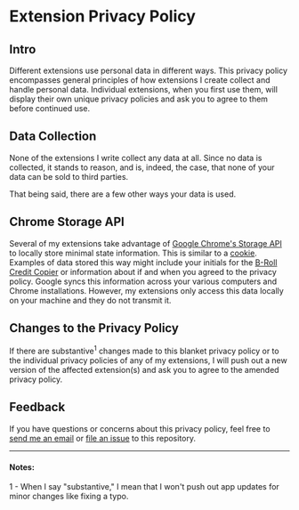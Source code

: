 # Extension Privacy Policy

## Intro

Different extensions use personal data in different ways. This privacy policy encompasses general principles of how extensions I create collect and handle personal data. Individual extensions, when you first use them, will display their own unique privacy policies and ask you to agree to them before continued use.

## Data Collection

None of the extensions I write collect any data at all. Since no data is collected, it stands to reason, and is, indeed, the case, that none of your data can be sold to third parties.

That being said, there are a few other ways your data is used.

## Chrome Storage API

Several of my extensions take advantage of [Google Chrome's Storage API](https://developers.chrome.com/extensions/storage) to locally store minimal state information. This is similar to a [cookie](https://developer.mozilla.org/en-US/docs/Web/HTTP/Cookies). Examples of data stored this way might include your initials for the [B-Roll Credit Copier](https://chrome.google.com/webstore/detail/b-roll-credit-copier/gnndiaoenmcmkcghlgkdnkdilnhoheog?hl=en-US) or information about if and when you agreed to the privacy policy. Google syncs this information across your various computers and Chrome installations. However, my extensions only access this data locally on your machine and they do not transmit it. 

## Changes to the Privacy Policy

If there are substantive<sup>1</sup> changes made to this blanket privacy policy or to the individual privacy policies of any of my extensions, I will push out a new version of the affected extension(s) and ask you to agree to the amended privacy policy.

## Feedback

If you have questions or concerns about this privacy policy, feel free to [send me an email](mailto:stamatisdimitrisb@gmail.com) or [file an issue](https://github.com/Dimitris-Stamatis/chrome-extensions-privacy-policy/issues/new) to this repository.

***

#### Notes:
1 - When I say "substantive," I mean that I won't push out app updates for minor changes like fixing a typo.
